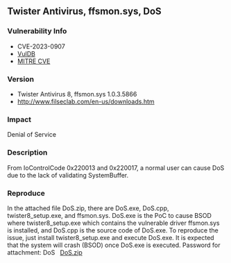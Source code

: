 ## Twister Antivirus, ffsmon.sys, DoS
### Vulnerability Info
* CVE-2023-0907
* [VulDB](https://vuldb.com/?id.221456)
* [MITRE CVE](https://cve.mitre.org/cgi-bin/cvename.cgi?name=CVE-2023-0907)

### Version
* Twister Antivirus 8, ffsmon.sys 1.0.3.5866
* http://www.filseclab.com/en-us/downloads.htm

### Impact
Denial of Service

### Description
From IoControlCode 0x220013 and 0x220017, a normal user can cause DoS due to the lack of validating SystemBuffer.

### Reproduce
In the attached file DoS.zip, there are DoS.exe, DoS.cpp, twister8_setup.exe, and ffsmon.sys. DoS.exe is the PoC to cause BSOD where twister8_setup.exe which contains the vulnerable driver ffsmon.sys is installed, and DoS.cpp is the source code of DoS.exe. To reproduce the issue, just install twister8_setup.exe and execute DoS.exe. It is expected that the system will crash (BSOD) once DoS.exe is executed. Password for attachment: DoS  
[DoS.zip](https://drive.google.com/file/d/1WT9FDHmVIf5Y9N19ewXMpwPUB8yysoa8/view)
